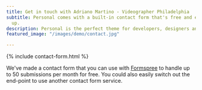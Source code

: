 ```yaml
---
title: Get in touch with Adriano Martino - Videographer Philadelphia
subtitle: Personal comes with a built-in contact form that's free and easy to set
  up.
description: Personal is the perfect theme for developers, designers and other creatives.
featured_image: "/images/demo/contact.jpg"

---
```

{% include contact-form.html %}

We've made a contact form that you can use with [Formspree](https://formspree.io/) to handle up to 50 submissions per month for free. You could also easily switch out the end-point to use another contact form service.